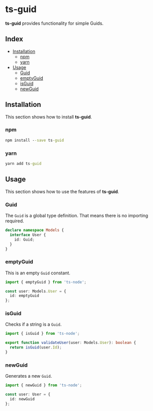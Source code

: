 # ts-guid

**ts-guid** provides functionality for simple Guids.

## Index
- [Installation](#Installation)
  - [npm](#npm)
  - [yarn](#yarn)
- [Usage](#Usage)
  - [Guid](#Guid)
  - [emptyGuid](#emptyGuid)
  - [isGuid](#isGuid)
  - [newGuid](#newGuid)


## Installation
This section shows how to install **ts-guid**.

### npm
```cmd
npm install --save ts-guid 
```

### yarn
```cmd
yarn add ts-guid
```

## Usage
This section shows how to use the features of **ts-guid**.

### Guid
The `Guid` is a global type definition. That means there is no importing required.

```typescript
declare namespace Models {
  interface User {
    id: Guid;
  }
}
```

### emptyGuid
This is an empty `Guid` constant.

```typescript
import { emptyGuid } from 'ts-node';

const user: Models.User = {
  id: emptyGuid
};
```

### isGuid
Checks if a string is a `Guid`.

```typescript
import { isGuid } from 'ts-node';

export function validateUser(user: Models.User): boolean {
  return isGuid(user.Id);
}

```

### newGuid
Generates a new `Guid`.

```typescript
import { newGuid } from 'ts-node';

const user: User = {
  id: newGuid
};
```